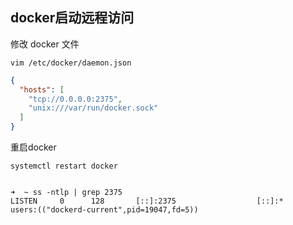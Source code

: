 ## docker启动远程访问

修改 docker 文件
```shell
vim /etc/docker/daemon.json
```

```json
{
  "hosts": [
    "tcp://0.0.0.0:2375",
    "unix:///var/run/docker.sock"
  ]
}

```


重启docker

```shell
systemctl restart docker
```



```shell

➜  ~ ss -ntlp | grep 2375
LISTEN     0      128       [::]:2375                  [::]:*                   users:(("dockerd-current",pid=19047,fd=5))

```